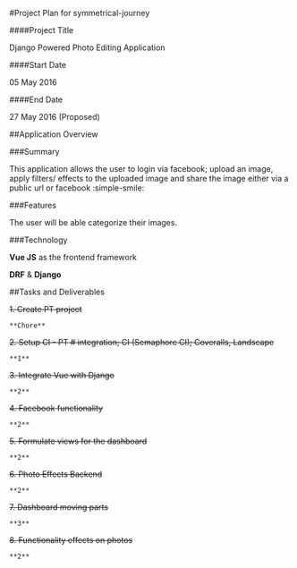 #Project Plan for symmetrical-journey

####Project Title

Django Powered Photo Editing Application

####Start Date

05 May 2016

####End Date

27 May 2016 (Proposed)

##Application Overview

###Summary

This application allows the user to login via facebook; upload an image, apply filters/ effects to the uploaded image and share the image either via a public url or facebook :simple-smile:

###Features

The user will be able categorize their images.

###Technology

**Vue JS** as the frontend framework

**DRF** & **Django**

##Tasks and Deliverables

~~1. Create PT project~~

    **Chore**

~~2. Setup CI - PT # integration; CI (Semaphore CI); Coveralls, Landscape~~

    **1**

~~3. Integrate Vue with Django~~

    **2**

~~4. Facebook functionality~~

    **2**

~~5. Formulate views for the dashboard~~

    **2**

~~6. Photo Effects Backend~~

    **2**

~~7. Dashboard moving parts~~

    **3**

~~8. Functionality effects on photos~~

    **2**
